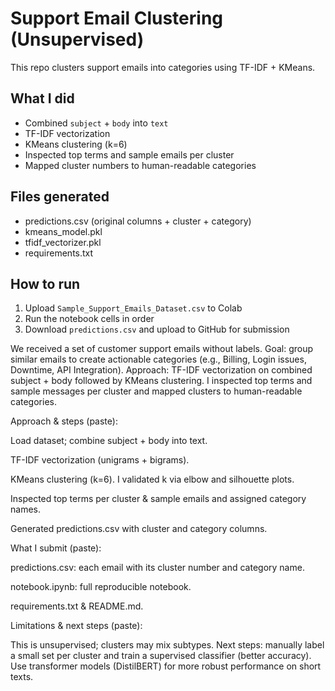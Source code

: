 
# Support Email Clustering (Unsupervised)

This repo clusters support emails into categories using TF-IDF + KMeans.

## What I did
- Combined `subject` + `body` into `text`
- TF-IDF vectorization
- KMeans clustering (k=6)
- Inspected top terms and sample emails per cluster
- Mapped cluster numbers to human-readable categories

## Files generated
- predictions.csv  (original columns + cluster + category)
- kmeans_model.pkl
- tfidf_vectorizer.pkl
- requirements.txt

## How to run
1. Upload `Sample_Support_Emails_Dataset.csv` to Colab
2. Run the notebook cells in order
3. Download `predictions.csv` and upload to GitHub for submission

We received a set of customer support emails without labels. Goal: group similar emails to create actionable categories (e.g., Billing, Login issues, Downtime, API Integration). Approach: TF-IDF vectorization on combined subject + body followed by KMeans clustering. I inspected top terms and sample messages per cluster and mapped clusters to human-readable categories.

Approach & steps (paste):

Load dataset; combine subject + body into text.

TF-IDF vectorization (unigrams + bigrams).

KMeans clustering (k=6). I validated k via elbow and silhouette plots.

Inspected top terms per cluster & sample emails and assigned category names.

Generated predictions.csv with cluster and category columns.

What I submit (paste):

predictions.csv: each email with its cluster number and category name.

notebook.ipynb: full reproducible notebook.

requirements.txt & README.md.

Limitations & next steps (paste):

This is unsupervised; clusters may mix subtypes. Next steps: manually label a small set per cluster and train a supervised classifier (better accuracy). Use transformer models (DistilBERT) for more robust performance on short texts.
